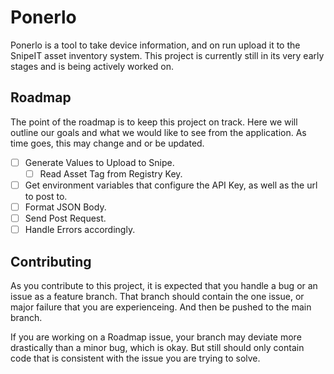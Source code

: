 # Ponerlo

Ponerlo is a tool to take device information, and on run upload it to the SnipeIT asset inventory system. This project is currently still in its very early stages and is being actively worked on.

## Roadmap

The point of the roadmap is to keep this project on track. Here we will outline our goals and what we would like to see from the application. As time goes, this may change and or be updated. 

- [ ] Generate Values to Upload to Snipe.
    - [ ] Read Asset Tag from Registry Key.
- [ ] Get environment variables that configure the API Key, as well as the url to post to. 
- [ ] Format JSON Body.
- [ ] Send Post Request.
- [ ] Handle Errors accordingly.

## Contributing

As you contribute to this project, it is expected that you handle a bug or an issue as a feature branch. That branch should contain the one issue, or major failure that you are experienceing. And then be pushed to the main branch.

If you are working on a Roadmap issue, your branch may deviate more drastically than a minor bug, which is okay. But still should only contain code that is consistent with the issue you are trying to solve.